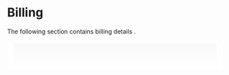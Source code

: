 # Billing
  
The following section contains billing details .  
   
![Cloudockit](../assets/A268497740454109A4A97F5A3F2AE3D0.png)   
   
  
   
   
   
   
   
   
   
   
   
   
   

